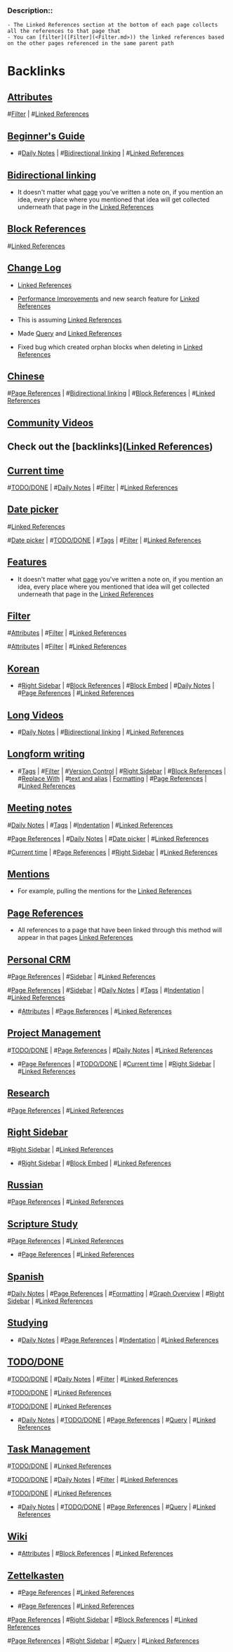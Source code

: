 ### Description::
    - The Linked References section at the bottom of each page collects all the references to that page that 
    - You can [filter]([Filter](<Filter.md>)) the linked references based on the other pages referenced in the same parent path

# Backlinks
## [Attributes](<Attributes.md>)
#[Filter](<Filter.md>) | #[Linked References](<Linked References.md>)

## [Beginner's Guide](<Beginner's Guide.md>)
- #[Daily Notes](<Daily Notes.md>) | #[Bidirectional linking](<Bidirectional linking.md>) | #[Linked References](<Linked References.md>)

## [Bidirectional linking](<Bidirectional linking.md>)
- It doesn't matter what [page]([Pages](<Pages.md>)) you've written a note on, if you mention an idea, every place where you mentioned that idea will get collected underneath that page in the [Linked References](<Linked References.md>)

## [Block References](<Block References.md>)
#[Linked References](<Linked References.md>)

## [Change Log](<Change Log.md>)
- [Linked References](<Linked References.md>)

- [Performance Improvements](<Performance Improvements.md>) and new search feature for [Linked References](<Linked References.md>)

- This is assuming [Linked References](<Linked References.md>)

- Made [Query](<Query.md>) and [Linked References](<Linked References.md>)

- Fixed bug which created orphan blocks when deleting in [Linked References](<Linked References.md>)

## [Chinese](<Chinese.md>)
#[Page References](<Page References.md>) | #[Bidirectional linking](<Bidirectional linking.md>) | #[Block References](<Block References.md>) | #[Linked References](<Linked References.md>)

## [Community Videos](<Community Videos.md>)
## Check out the [backlinks]([Linked References](<Linked References.md>))

## [Current time](<Current time.md>)
#[TODO/DONE](<TODO/DONE.md>) | #[Daily Notes](<Daily Notes.md>) | #[Filter](<Filter.md>) | #[Linked References](<Linked References.md>)

## [Date picker](<Date picker.md>)
#[Linked References](<Linked References.md>)

#[Date picker](<Date picker.md>) | #[TODO/DONE](<TODO/DONE.md>) | #[Tags](<Tags.md>) | #[Filter](<Filter.md>) | #[Linked References](<Linked References.md>)

## [Features](<Features.md>)
- It doesn't matter what [page]([Pages](<Pages.md>)) you've written a note on, if you mention an idea, every place where you mentioned that idea will get collected underneath that page in the [Linked References](<Linked References.md>)

## [Filter](<Filter.md>)
#[Attributes](<Attributes.md>) | #[Filter](<Filter.md>) | #[Linked References](<Linked References.md>)

#[Attributes](<Attributes.md>) | #[Filter](<Filter.md>) | #[Linked References](<Linked References.md>)

## [Korean](<Korean.md>)
- #[Right Sidebar](<Right Sidebar.md>) | #[Block References](<Block References.md>) | #[Block Embed](<Block Embed.md>) | #[Daily Notes](<Daily Notes.md>) | #[Page References](<Page References.md>) | #[Linked References](<Linked References.md>)

## [Long Videos](<Long Videos.md>)
- #[Daily Notes](<Daily Notes.md>) | #[Bidirectional linking](<Bidirectional linking.md>) | #[Linked References](<Linked References.md>)

## [Longform writing](<Longform writing.md>)
- #[Tags](<Tags.md>) | #[Filter](<Filter.md>) | #[Version Control](<Version Control.md>) | #[Right Sidebar](<Right Sidebar.md>) | #[Block References](<Block References.md>) | #[Replace With](<Replace With.md>) | #[text and alias](<text and alias.md>) | [Formatting](<Formatting.md>) |  #[Page References](<Page References.md>) | #[Linked References](<Linked References.md>)

## [Meeting notes](<Meeting notes.md>)
#[Daily Notes](<Daily Notes.md>) | #[Tags](<Tags.md>) | #[Indentation](<Indentation.md>) | #[Linked References](<Linked References.md>)

#[Page References](<Page References.md>) | #[Daily Notes](<Daily Notes.md>) | #[Date picker](<Date picker.md>) | #[Linked References](<Linked References.md>)

#[Current time](<Current time.md>) | #[Page References](<Page References.md>) | #[Right Sidebar](<Right Sidebar.md>) | #[Linked References](<Linked References.md>)

## [Mentions](<Mentions.md>)
- For example, pulling the mentions for the [Linked References](<Linked References.md>)

## [Page References](<Page References.md>)
- All references to a page that have been linked through this method will appear in that pages [Linked References](<Linked References.md>)

## [Personal CRM](<Personal CRM.md>)
#[Page References](<Page References.md>) | #[Sidebar](<Sidebar.md>) | #[Linked References](<Linked References.md>)

#[Page References](<Page References.md>) | #[Sidebar](<Sidebar.md>) | #[Daily Notes](<Daily Notes.md>) | #[Tags](<Tags.md>) | #[Indentation](<Indentation.md>) | #[Linked References](<Linked References.md>)

- #[Attributes](<Attributes.md>) | #[Page References](<Page References.md>) | #[Linked References](<Linked References.md>)

## [Project Management](<Project Management.md>)
#[TODO/DONE](<TODO/DONE.md>) | #[Page References](<Page References.md>) | #[Daily Notes](<Daily Notes.md>) | #[Linked References](<Linked References.md>)

- #[Page References](<Page References.md>) | #[TODO/DONE](<TODO/DONE.md>) | #[Current time](<Current time.md>) | #[Right Sidebar](<Right Sidebar.md>) | #[Linked References](<Linked References.md>)

## [Research](<Research.md>)
#[Page References](<Page References.md>) | #[Linked References](<Linked References.md>)

## [Right Sidebar](<Right Sidebar.md>)
#[Right Sidebar](<Right Sidebar.md>) | #[Linked References](<Linked References.md>)

- #[Right Sidebar](<Right Sidebar.md>) | #[Block Embed](<Block Embed.md>) | #[Linked References](<Linked References.md>)

## [Russian](<Russian.md>)
#[Page References](<Page References.md>) | #[Linked References](<Linked References.md>)

## [Scripture Study](<Scripture Study.md>)
#[Page References](<Page References.md>) | #[Linked References](<Linked References.md>)

- #[Page References](<Page References.md>) | #[Linked References](<Linked References.md>)

## [Spanish](<Spanish.md>)
#[Daily Notes](<Daily Notes.md>) | #[Page References](<Page References.md>) | #[Formatting](<Formatting.md>) | #[Graph Overview](<Graph Overview.md>) | #[Right Sidebar](<Right Sidebar.md>) | #[Linked References](<Linked References.md>)

## [Studying](<Studying.md>)
- #[Daily Notes](<Daily Notes.md>) | #[Page References](<Page References.md>) | #[Indentation](<Indentation.md>) | #[Linked References](<Linked References.md>)

## [TODO/DONE](<TODO/DONE.md>)
#[TODO/DONE](<TODO/DONE.md>) | #[Daily Notes](<Daily Notes.md>) | #[Filter](<Filter.md>) | #[Linked References](<Linked References.md>)

#[TODO/DONE](<TODO/DONE.md>) | #[Linked References](<Linked References.md>)

#[TODO/DONE](<TODO/DONE.md>) | #[Linked References](<Linked References.md>)

- #[Daily Notes](<Daily Notes.md>) | #[TODO/DONE](<TODO/DONE.md>) | #[Page References](<Page References.md>) | #[Query](<Query.md>) | #[Linked References](<Linked References.md>)

## [Task Management](<Task Management.md>)
#[TODO/DONE](<TODO/DONE.md>) | #[Linked References](<Linked References.md>)

#[TODO/DONE](<TODO/DONE.md>) | #[Daily Notes](<Daily Notes.md>) | #[Filter](<Filter.md>) | #[Linked References](<Linked References.md>)

#[TODO/DONE](<TODO/DONE.md>) | #[Linked References](<Linked References.md>)

- #[Daily Notes](<Daily Notes.md>) | #[TODO/DONE](<TODO/DONE.md>) | #[Page References](<Page References.md>) | #[Query](<Query.md>) | #[Linked References](<Linked References.md>)

## [Wiki](<Wiki.md>)
- #[Attributes](<Attributes.md>) | #[Block References](<Block References.md>) | #[Linked References](<Linked References.md>)

## [Zettelkasten](<Zettelkasten.md>)
- #[Page References](<Page References.md>) | #[Linked References](<Linked References.md>)

- #[Page References](<Page References.md>) | #[Linked References](<Linked References.md>)

#[Page References](<Page References.md>) | #[Right Sidebar](<Right Sidebar.md>) | #[Block References](<Block References.md>) | #[Linked References](<Linked References.md>)

#[Page References](<Page References.md>) | #[Right Sidebar](<Right Sidebar.md>) | #[Query](<Query.md>) | #[Linked References](<Linked References.md>)

